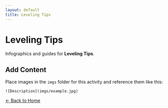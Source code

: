 ```yaml
---
layout: default
title: Leveling Tips
---
```


<div class="container">
<h1>Leveling Tips</h1>
<p>Infographics and guides for <strong>Leveling Tips</strong>.</p>
</div>

## Add Content

Place images in the `imgs` folder for this activity and reference them like this:

`![Description](imgs/example.jpg)`

[← Back to Home](../../index.html)
